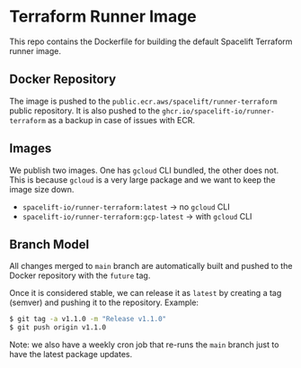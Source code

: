 # Terraform Runner Image

This repo contains the Dockerfile for building the default Spacelift Terraform runner image.

## Docker Repository

The image is pushed to the `public.ecr.aws/spacelift/runner-terraform` public repository. It
is also pushed to the `ghcr.io/spacelift-io/runner-terraform` as a backup in case of issues
with ECR.

## Images

We publish two images. One has `gcloud` CLI bundled, the other does not.
This is because `gcloud` is a very large package and we want to keep the image size down.

- `spacelift-io/runner-terraform:latest` -> no `gcloud` CLI
- `spacelift-io/runner-terraform:gcp-latest` -> with `gcloud` CLI

## Branch Model

All changes merged to `main` branch are automatically built and pushed to the Docker repository with the `future` tag.

Once it is considered stable, we can release it as `latest` by creating a tag (semver) and pushing it to the
repository. Example:

```bash
$ git tag -a v1.1.0 -m "Release v1.1.0"
$ git push origin v1.1.0
```

Note: we also have a weekly cron job that re-runs the `main` branch just to have the latest package updates.